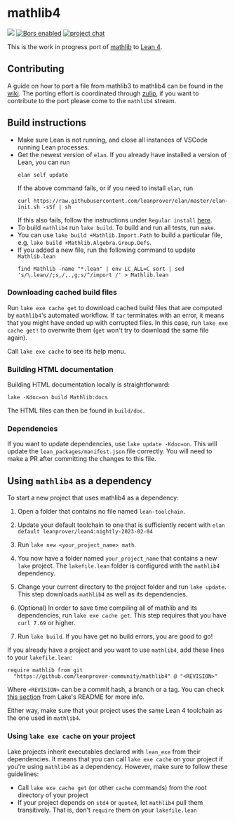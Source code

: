 # mathlib4

![](https://github.com/leanprover-community/mathlib4/workflows/continuous%20integration/badge.svg?branch=master)
[![Bors enabled](https://bors.tech/images/badge_small.svg)](https://app.bors.tech/repositories/37904)
[![project chat](https://img.shields.io/badge/zulip-join_chat-brightgreen.svg)](https://leanprover.zulipchat.com)

This is the work in progress port of [mathlib](https://github.com/leanprover-community/mathlib) to [Lean 4](https://leanprover.github.io/).

## Contributing
A guide on how to port a file from mathlib3 to mathlib4 can be found in the [wiki](https://github.com/leanprover-community/mathlib4/wiki/Porting-wiki).
The porting effort is coordinated through [zulip](https://leanprover.zulipchat.com/),
if you want to contribute to the port please come to the `mathlib4` stream.

## Build instructions

* Make sure Lean is not running, and close all instances of VSCode running Lean processes.
* Get the newest version of `elan`. If you already have installed a version of Lean, you can run
  ```
  elan self update
  ```
  If the above command fails, or if you need to install `elan`, run
  ```
  curl https://raw.githubusercontent.com/leanprover/elan/master/elan-init.sh -sSf | sh
  ```
  If this also fails, follow the instructions under `Regular install` [here](https://leanprover-community.github.io/get_started.html).
* To build `mathlib4` run `lake build`. To build and run all tests, run `make`.
* You can use `lake build +Mathlib.Import.Path` to build a particular file, e.g. `lake build +Mathlib.Algebra.Group.Defs`.
* If you added a new file, run the following command to update `Mathlib.lean`
  ```
  find Mathlib -name "*.lean" | env LC_ALL=C sort | sed 's/\.lean//;s,/,.,g;s/^/import /' > Mathlib.lean
  ```

### Downloading cached build files

Run `lake exe cache get` to download cached build files that are computed by `mathlib4`'s automated workflow.
If `tar` terminates with an error, it means that you might have ended up with corrupted files.
In this case, run `lake exe cache get!` to overwrite them (`get` won't try to download the same file again).

Call `lake exe cache` to see its help menu.

### Building HTML documentation
Building HTML documentation locally is straightforward:
```
lake -Kdoc=on build Mathlib:docs
```
The HTML files can then be found in `build/doc`.

### Dependencies
If you want to update dependencies, use `lake update -Kdoc=on`.
This will update the `lean_packages/manifest.json` file correctly.
You will need to make a PR after committing the changes to this file.

## Using `mathlib4` as a dependency

To start a new project that uses mathlib4 as a dependency:

1. Open a folder that contains no file named `lean-toolchain`.
2. Update your default toolchain to one that is sufficiently recent with `elan default leanprover/lean4:nightly-2023-02-04`

3. Run `lake new <your_project_name> math`.
4. You now have a folder named `your_project_name` that contains a new `lake` project. The `lakefile.lean` folder is configured with the `mathlib4` dependency.
5. Change your current directory to the project folder and run `lake update`. This step downloads `mathlib4` as well as its dependencies.
6. (Optional) In order to save time compiling all of mathlib and its dependencies, run `lake exe cache get`. This step requires that you have `curl 7.69`  or higher.
7. Run `lake build`. If you have get no build errors, you are good to go!


If you already have a project and you want to use `mathlib4`, add these lines to your `lakefile.lean`:
```
require mathlib from git
  "https://github.com/leanprover-community/mathlib4" @ "<REVISION>"
```
Where `<REVISION>` can be a commit hash, a branch or a tag. You can check [this section](https://github.com/leanprover/lake/#adding-dependencies) from Lake's README for more info.

Either way, make sure that your project uses the same Lean 4 toolchain as the one used in `mathlib4`.

### Using `lake exe cache` on your project

Lake projects inherit executables declared with `lean_exe` from their dependencies.
It means that you can call `lake exe cache` on your project if you're using `mathlib4` as a dependency.
However, make sure to follow these guidelines:
* Call `lake exe cache get` (or other `cache` commands) from the root directory of your project
* If your project depends on `std4` or `quote4`, let `mathlib4` pull them transitively. That is, don't `require` them on your `lakefile.lean`
